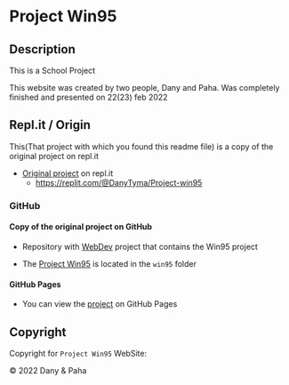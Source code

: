 # Project Win95

## Description

This is a School Project

This website was created by two people, Dany and Paha.
Was completely finished and presented on 22(23) feb 2022

## Repl.it / Origin

This(That project with which you found this readme file) is a copy of the original project on repl.it

- [Original project](https://project-win95.danytyma.repl.co/) on repl.it
    - https://replit.com/@DanyTyma/Project-win95

### GitHub

#### Copy of the original project on GitHub

- Repository with [WebDev](https://github.com/DanyilT/WebDev.git) project that contains the Win95 project

- The [Project Win95](https://github.com/DanyilT/WebDev/tree/main/win95/) is located in the `win95` folder

#### GitHub Pages

- You can view the [project](https://danyilt.github.io/WebDev/win95/) on GitHub Pages

## Copyright

Copyright for `Project Win95` WebSite:

&copy; 2022 Dany &amp; Paha
